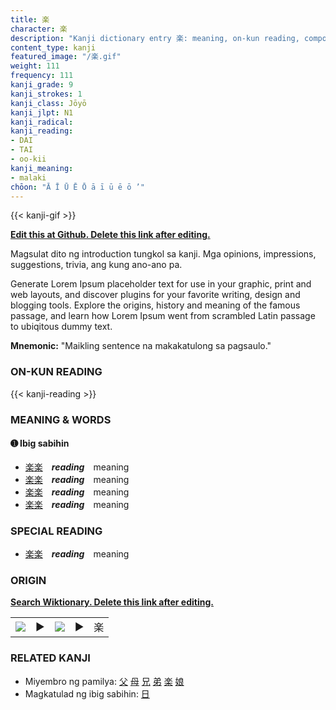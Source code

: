 ```yaml
---
title: 楽
character: 楽
description: "Kanji dictionary entry 楽: meaning, on-kun reading, compounds, origin, related kanji"
content_type: kanji
featured_image: "/楽.gif"
weight: 111
frequency: 111
kanji_grade: 9
kanji_strokes: 1
kanji_class: Jōyō
kanji_jlpt: N1
kanji_radical: 
kanji_reading: 
- DAI
- TAI
- oo-kii
kanji_meaning:
- malaki
chōon: "Ā Ī Ū Ē Ō ā ī ū ē ō ’"
---
```

[//]: # (Don't edit the line below. Kanji animated GIF code is automatically generated.)
{{< kanji-gif >}}

[//]: # (Edit below this line.)

**[Edit this at Github. Delete this link after editing.](https://github.com/tim0g/tim/tree/main/content/kanji/楽/index.md)**

Magsulat dito ng introduction tungkol sa kanji. Mga opinions, impressions, suggestions, trivia, ang kung ano-ano pa.

Generate Lorem Ipsum placeholder text for use in your graphic, print and web layouts, and discover plugins for your favorite writing, design and blogging tools. Explore the origins, history and meaning of the famous passage, and learn how Lorem Ipsum went from scrambled Latin passage to ubiqitous dummy text.
 
**Mnemonic:** "Maikling sentence na makakatulong sa pagsaulo."

### ON-KUN READING

[//]: # (Don't edit the line below. ON-KUN READING code is automatically generated.)
{{< kanji-reading >}}

### MEANING & WORDS

#### ➊ **Ibig sabihin**
  - [楽](../楽)[楽](../楽)　***reading***　meaning
  - [楽](../楽)[楽](../楽)　***reading***　meaning
  - [楽](../楽)[楽](../楽)　***reading***　meaning
  - [楽](../楽)[楽](../楽)　***reading***　meaning

### SPECIAL READING
  - [楽](../楽)[楽](../楽)　***reading***　meaning

### ORIGIN

**[Search Wiktionary. Delete this link after editing.](https://wiktionary.org/wiki/楽)**
<table class="kanji-table"><tr><td>
<img src="60px-楽-bronze.svg.png">
</td><td>▶</td><td>
<img src="60px-楽-oracle.svg.png">
</td><td>▶</td>
<td class="kanji-origin">楽</td>
</tr></table>

### RELATED KANJI
- Miyembro ng pamilya: [父](../父) [母](../母) [兄](../兄) [弟](../弟) [楽](../楽) [娘](../娘)
- Magkatulad ng ibig sabihin: [日](../日)
